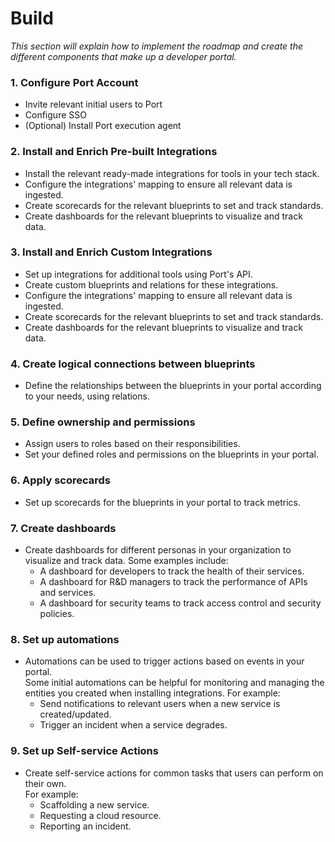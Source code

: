 # Build

*This section will explain how to implement the roadmap and create the different components that make up a developer portal.*

### 1. Configure Port Account

- Invite relevant initial users to Port
- Configure SSO
- (Optional) Install Port execution agent

### 2. Install and Enrich Pre-built Integrations

- Install the relevant ready-made integrations for tools in your tech stack.
- Configure the integrations' mapping to ensure all relevant data is ingested.
- Create scorecards for the relevant blueprints to set and track standards.
- Create dashboards for the relevant blueprints to visualize and track data.

### 3. Install and Enrich Custom Integrations

- Set up integrations for additional tools using Port's API.
- Create custom blueprints and relations for these integrations.
- Configure the integrations' mapping to ensure all relevant data is ingested.
- Create scorecards for the relevant blueprints to set and track standards.
- Create dashboards for the relevant blueprints to visualize and track data.

### 4. Create logical connections between blueprints

- Define the relationships between the blueprints in your portal according to your needs, using relations.

### 5. Define ownership and permissions

- Assign users to roles based on their responsibilities.
- Set your defined roles and permissions on the blueprints in your portal.

### 6. Apply scorecards

- Set up scorecards for the blueprints in your portal to track metrics.

### 7. Create dashboards

- Create dashboards for different personas in your organization to visualize and track data. Some examples include:
  - A dashboard for developers to track the health of their services.
  - A dashboard for R&D managers to track the performance of APIs and services.
  - A dashboard for security teams to track access control and security policies.

### 8. Set up automations

- Automations can be used to trigger actions based on events in your portal.  
  Some initial automations can be helpful for monitoring and managing the entities you created when installing integrations. For example:
  - Send notifications to relevant users when a new service is created/updated.
  - Trigger an incident when a service degrades.

### 9. Set up Self-service Actions

- Create self-service actions for common tasks that users can perform on their own.  
  For example:
  - Scaffolding a new service.
  - Requesting a cloud resource.
  - Reporting an incident.

